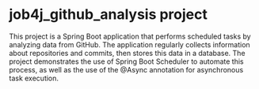 # job4j_github_analysis project
This project is a Spring Boot application that performs scheduled tasks by analyzing data from GitHub. The application regularly collects information about repositories and commits, then stores this data in a database. The project demonstrates the use of Spring Boot Scheduler to automate this process, as well as the use of the @Async annotation for asynchronous task execution.
